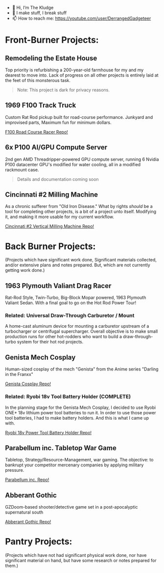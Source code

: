 - 👋 Hi, I’m The Kludge
- 👀 I make stuff, I break stuff
- 📫 How to reach me: https://youtube.com/user/DerrangedGadgeteer

# Front-Burner Projects:

## Remodeling the Estate House

Top priority is refurbishing a 200-year-old farmhouse for my and my dearest to move into.  Lack of progress on all other projects is entirely laid at the feet of this monsterous task.

> Note: This project is dark for privacy reasons.

## 1969 F100 Track Truck
Custom Rat Rod pickup built for road-course performance.  Junkyard and improvised parts, Maximum fun for minimum dollars.

[F100 Road Course Racer Repo!](https://github.com/DerrangedGadgeteer/F100RoadCourseRacer)

## 6x P100 AI/GPU Compute Server
2nd gen AMD Threadripper-powered GPU compute server, running 6 Nvidia P100 datacenter GPU's modified for water cooling, all in a modified rackmount case.

> Details and documentation coming soon

## Cincinnati #2 Milling Machine
As a chronic sufferer from "Old Iron Disease." What by rights *should* be a tool for completing other projects, is a bit of a project unto itself.  Modifying it, and making it more usable for my current workflow.  

[Cincinnati #2 Vertical Milling Machine Repo!](https://github.com/DerrangedGadgeteer/CincinnatiNo2)

# Back Burner Projects:
(Projects which have significant work done, Significant materials collected, and/or extensive plans and notes prepared.  But, which are not currently getting work done.)

## 1963 Plymouth Valiant Drag Racer
Rat-Rod Style, Twin-Turbo, Big-Block Mopar powered, 1963 Plymouth Valiant Sedan.  With a final goal to go on the Hot Rod Power Tour!

### Related: Universal Draw-Through Carburetor / Mount
A home-cast aluminum device for mounting a carburetor upstream of a turbocharger or centrifugal supercharger.  Overall objective is to make small production runs for other hot-rodders who want to build a draw-through-turbo system for their hot rod projects.

## Genista Mech Cosplay
Human-sized cosplay of the mech "Genista" from the Anime series "Darling in the Franxx"

[Genista Cosplay Repo!](https://github.com/DerrangedGadgeteer/GenistaMechCosplay)

### Related: Ryobi 18v Tool Battery Holder (COMPLETE)
In the planning stage for the Genista Mech Cosplay, I decided to use Ryobi ONE+ 18v lithium power tool batteries to run it.  In order to use those power tool batteries, I had to make battery holders.  And this is what I came up with.

[Ryobi 18v Power Tool Battery Holder Repo!](https://github.com/DerrangedGadgeteer/RyobiBatteryHolder)

## Parabellum inc. Tabletop War Game
Tabletop, Strategy/Resource-Management, war gaming.  The objective: to bankrupt your competitor mercenary companies by applying military pressure.  

[Parabellum inc. Repo!](https://github.com/DerrangedGadgeteer/Parabellum-Inc)

## Abberant Gothic
GZDoom-based shooter/detective game set in a post-apocalyptic supernatural south

[Abberant Gothic Repo!](https://github.com/DerrangedGadgeteer/AbberantGothic)

# Pantry Projects:
(Projects which have not had significant physical work done, nor have significant material on hand, but have some research or notes prepared for them.)
<!---
DerrangedGadgeteer/DerrangedGadgeteer is a ✨ special ✨ repository because its `README.md` (this file) appears on your GitHub profile.
You can click the Preview link to take a look at your changes.
--->
